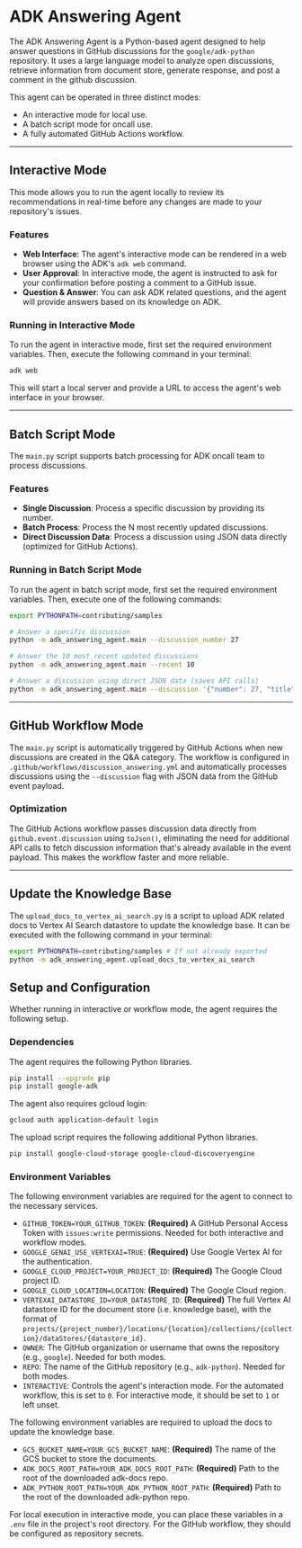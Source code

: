 # ADK Answering Agent

The ADK Answering Agent is a Python-based agent designed to help answer questions in GitHub discussions for the `google/adk-python` repository. It uses a large language model to analyze open discussions, retrieve information from document store, generate response, and post a comment in the github discussion.

This agent can be operated in three distinct modes:

- An interactive mode for local use.
- A batch script mode for oncall use.
- A fully automated GitHub Actions workflow.

---

## Interactive Mode

This mode allows you to run the agent locally to review its recommendations in real-time before any changes are made to your repository's issues.

### Features
* **Web Interface**: The agent's interactive mode can be rendered in a web browser using the ADK's `adk web` command.
* **User Approval**: In interactive mode, the agent is instructed to ask for your confirmation before posting a comment to a GitHub issue.
* **Question & Answer**: You can ask ADK related questions, and the agent will provide answers based on its knowledge on ADK.

### Running in Interactive Mode
To run the agent in interactive mode, first set the required environment variables. Then, execute the following command in your terminal:

```bash
adk web
```
This will start a local server and provide a URL to access the agent's web interface in your browser.

---

## Batch Script Mode

The `main.py` script supports batch processing for ADK oncall team to process discussions.

### Features
* **Single Discussion**: Process a specific discussion by providing its number.
* **Batch Process**: Process the N most recently updated discussions.
* **Direct Discussion Data**: Process a discussion using JSON data directly (optimized for GitHub Actions).

### Running in Batch Script Mode
To run the agent in batch script mode, first set the required environment variables. Then, execute one of the following commands:

```bash
export PYTHONPATH=contributing/samples

# Answer a specific discussion
python -m adk_answering_agent.main --discussion_number 27

# Answer the 10 most recent updated discussions
python -m adk_answering_agent.main --recent 10

# Answer a discussion using direct JSON data (saves API calls)
python -m adk_answering_agent.main --discussion '{"number": 27, "title": "How to...", "body": "I need help with...", "author": {"login": "username"}}'
```

---

## GitHub Workflow Mode

The `main.py` script is automatically triggered by GitHub Actions when new discussions are created in the Q&A category. The workflow is configured in `.github/workflows/discussion_answering.yml` and automatically processes discussions using the `--discussion` flag with JSON data from the GitHub event payload.

### Optimization
The GitHub Actions workflow passes discussion data directly from `github.event.discussion` using `toJson()`, eliminating the need for additional API calls to fetch discussion information that's already available in the event payload. This makes the workflow faster and more reliable.

---

## Update the Knowledge Base

The `upload_docs_to_vertex_ai_search.py` is a script to upload ADK related docs to Vertex AI Search datastore to update the knowledge base. It can be executed with the following command in your terminal:

```bash
export PYTHONPATH=contributing/samples # If not already exported
python -m adk_answering_agent.upload_docs_to_vertex_ai_search
```

## Setup and Configuration

Whether running in interactive or workflow mode, the agent requires the following setup.

### Dependencies
The agent requires the following Python libraries.

```bash
pip install --upgrade pip
pip install google-adk
```

The agent also requires gcloud login:

```bash
gcloud auth application-default login
```

The upload script requires the following additional Python libraries.

```bash
pip install google-cloud-storage google-cloud-discoveryengine
```

### Environment Variables
The following environment variables are required for the agent to connect to the necessary services.

* `GITHUB_TOKEN=YOUR_GITHUB_TOKEN`: **(Required)** A GitHub Personal Access Token with `issues:write` permissions. Needed for both interactive and workflow modes.
* `GOOGLE_GENAI_USE_VERTEXAI=TRUE`: **(Required)** Use Google Vertex AI for the authentication.
* `GOOGLE_CLOUD_PROJECT=YOUR_PROJECT_ID`: **(Required)** The Google Cloud project ID.
* `GOOGLE_CLOUD_LOCATION=LOCATION`: **(Required)** The Google Cloud region.
* `VERTEXAI_DATASTORE_ID=YOUR_DATASTORE_ID`: **(Required)** The full Vertex AI datastore ID for the document store (i.e. knowledge base), with the format of `projects/{project_number}/locations/{location}/collections/{collection}/dataStores/{datastore_id}`.
* `OWNER`: The GitHub organization or username that owns the repository (e.g., `google`). Needed for both modes.
* `REPO`: The name of the GitHub repository (e.g., `adk-python`). Needed for both modes.
* `INTERACTIVE`: Controls the agent's interaction mode. For the automated workflow, this is set to `0`. For interactive mode, it should be set to `1` or left unset.

The following environment variables are required to upload the docs to update the knowledge base.

* `GCS_BUCKET_NAME=YOUR_GCS_BUCKET_NAME`: **(Required)** The name of the GCS bucket to store the documents.
* `ADK_DOCS_ROOT_PATH=YOUR_ADK_DOCS_ROOT_PATH`: **(Required)** Path to the root of the downloaded adk-docs repo.
* `ADK_PYTHON_ROOT_PATH=YOUR_ADK_PYTHON_ROOT_PATH`: **(Required)** Path to the root of the downloaded adk-python repo.

For local execution in interactive mode, you can place these variables in a `.env` file in the project's root directory. For the GitHub workflow, they should be configured as repository secrets.